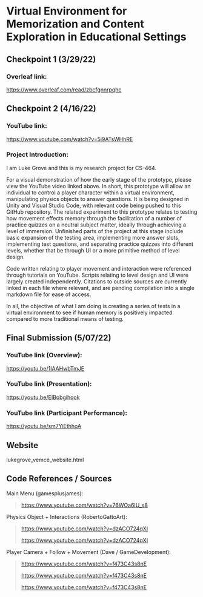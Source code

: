 # Virtual Environment for Memorization and Content Exploration in Educational Settings

## Checkpoint 1 (3/29/22)

### Overleaf link:
https://www.overleaf.com/read/zbcfgnnrpqhc

## Checkpoint 2 (4/16/22)

### YouTube link:
https://www.youtube.com/watch?v=5j9ATsWHhRE

### Project Introduction:

I am Luke Grove and this is my research project for CS-464.

For a visual demonstration of how the early stage of the prototype, please view the YouTube video linked above. In short, this prototype will allow an individual to control a player character within a virtual environment, manipulating physics objects to answer questions. It is being designed in Unity and Visual Studio Code, with relevant code being pushed to this GitHub repository. The related experiment to this prototype relates to testing how movement effects memory through the facilitation of a number of practice quizzes on a neutral subject matter, ideally through achieving a level of immersion. Unfinished parts of the project at this stage include basic expansion of the testing area, implementing more answer slots, implementing test questions, and separating practice quizzes into different levels, whether that be through UI or a more primitive method of level design.

Code written relating to player movement and interaction were referenced through tutorials on YouTube. Scripts relating to level design and UI were largely created independently. Citations to outside sources are currently linked in each file where relevant, and are pending compilation into a single markdown file for ease of access. 

In all, the objective of what I am doing is creating a series of tests in a virtual environment to see if human memory is positively impacted compared to more traditional means of testing.

## Final Submission (5/07/22)

### YouTube link (Overview):
https://youtu.be/1IAAHwbTmJE

### YouTube link (Presentation):
https://youtu.be/EIBobgihqok

### YouTube link (Participant Performance):
https://youtu.be/sm7YiEthhoA

## Website
lukegrove_vemce_website.html

## Code References / Sources

Main Menu (gamesplusjames):
> https://www.youtube.com/watch?v=76WOa6IU_s8

Physics Object + Interactions (RobertoGattoArt):
> https://www.youtube.com/watch?v=dzACO724qXI
> 
> https://www.youtube.com/watch?v=dzACO724qXI

Player Camera + Follow + Movement (Dave / GameDevelopment):
> https://www.youtube.com/watch?v=f473C43s8nE
> 
> https://www.youtube.com/watch?v=f473C43s8nE
> 
> https://www.youtube.com/watch?v=f473C43s8nE
